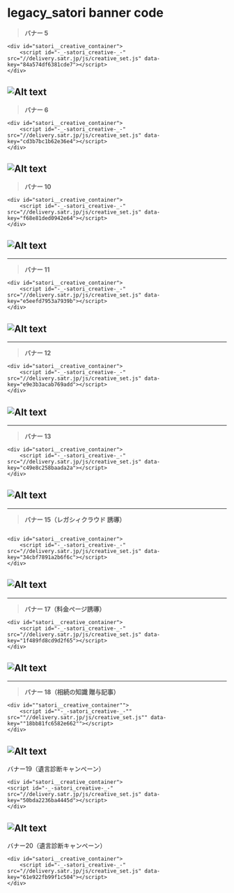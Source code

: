 # legacy_satori banner code

> **バナー 5**

```
<div id="satori__creative_container">
    <script id="-_-satori_creative-_-" src="//delivery.satr.jp/js/creative_set.js" data-key="84a574df6381cde7"></script>
</div>
```

## ![Alt text](./satori%20bannar/%E3%83%90%E3%83%8A%E3%83%BC5%EF%BC%88%E7%9B%B8%E7%B6%9A%E3%81%AE%E7%9F%A5%E8%AD%98%20%E6%B3%A8%E7%9B%AE%E8%A8%98%E4%BA%8B%EF%BC%89.png)

> **バナー 6**

```
<div id="satori__creative_container">
    <script id="-_-satori_creative-_-" src="//delivery.satr.jp/js/creative_set.js" data-key="cd3b7bc1b62e36e4"></script>
</div>
```

## ![Alt text](./satori%20bannar/%E3%83%90%E3%83%8A%E3%83%BC6%EF%BC%88%E7%9B%B8%E7%B6%9A%E3%81%AE%E7%9F%A5%E8%AD%98%20%E6%B3%A8%E7%9B%AE%E8%A8%98%E4%BA%8B%EF%BC%89.png)

> **バナー 10**

```
<div id="satori__creative_container">
    <script id="-_-satori_creative-_-" src="//delivery.satr.jp/js/creative_set.js" data-key="f68e81ded0942e64"></script>
</div>
```

## ![Alt text](./satori%20bannar/%E3%83%90%E3%83%8A%E3%83%BC10.png)

---

> **バナー 11**

```
<div id="satori__creative_container">
    <script id="-_-satori_creative-_-" src="//delivery.satr.jp/js/creative_set.js" data-key="e5eefd7953a7939b"></script>
</div>
```

## ![Alt text](./satori%20bannar/%E3%83%90%E3%83%8A%E3%83%BC11.png)

---

> **バナー 12**

```
<div id="satori__creative_container">
    <script id="-_-satori_creative-_-" src="//delivery.satr.jp/js/creative_set.js" data-key="e9e3b3acab769add"></script>
</div>
```

## ![Alt text](./satori%20bannar/%E3%83%90%E3%83%8A%E3%83%BC12.png)

---

> **バナー 13**

```
<div id="satori__creative_container">
    <script id="-_-satori_creative-_-" src="//delivery.satr.jp/js/creative_set.js" data-key="c49e8c258baada2a"></script>
</div>
```

## ![Alt text](./satori%20bannar/%E3%83%90%E3%83%8A%E3%83%BC13.png)

---

> **バナー 15（レガシィクラウド 誘導）**

```

<div id="satori__creative_container">
    <script id="-_-satori_creative-_-" src="//delivery.satr.jp/js/creative_set.js" data-key="34cbf7891a2b6f6c"></script>
</div>
```

## ![Alt text](./satori%20bannar/%E3%83%90%E3%83%8A%E3%83%BC15.png)

---

> **バナー 17（料金ページ誘導）**

```
<div id="satori__creative_container">
    <script id="-_-satori_creative-_-" src="//delivery.satr.jp/js/creative_set.js" data-key="1f489fd8cd9d2f65"></script>
</div>
```

## ![Alt text](./satori%20bannar/%E3%83%90%E3%83%8A%E3%83%BC17.png)

---

> **バナー 18（相続の知識 贈与記事）**

```
<div id=""satori__creative_container"">
    <script id=""-_-satori_creative-_-"" src=""//delivery.satr.jp/js/creative_set.js"" data-key=""18bb81fc6582e662""></script>
</div>
```

## ![Alt text](./satori%20bannar/%E3%83%90%E3%83%8A%E3%83%BC18.png)

バナー19（遺言診断キャンペーン）
```
<div id="satori__creative_container">
<script id="-_-satori_creative-_-" src="//delivery.satr.jp/js/creative_set.js" data-key="50bda2236ba4445d"></script>
</div>
```
## ![Alt text](./satori%20bannar/19.png)

バナー20（遺言診断キャンペーン）
```
<div id="satori__creative_container">
    <script id="-_-satori_creative-_-" src="//delivery.satr.jp/js/creative_set.js" data-key="61e922fb99f1c504"></script>
</div>
```